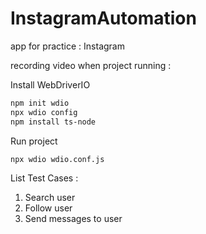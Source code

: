 # InstagramAutomation

app for practice : Instagram

recording video when project running : 

Install WebDriverIO

```sh
npm init wdio
npx wdio config
npm install ts-node
```

Run project

```sh
npx wdio wdio.conf.js
```

List Test Cases :

1. Search user
2. Follow user
3. Send messages to user
